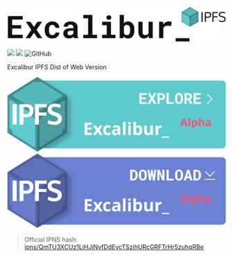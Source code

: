 
[![](https://raw.githubusercontent.com/xclbrio/styleGuide/master/IPFSexcalibur.svg?sanitize=true&width=300)](https://kovan.ipfs.xclbr.io)

[![](https://img.shields.io/badge/project-Excalibur__-ef5777.svg?style=popout-square)](https://github.com/xclbrio)
[![](https://img.shields.io/badge/powered%20by-IPFS-%234A9EA1.svg?style=popout-square)](ipfs.io)
![GitHub](https://img.shields.io/github/license/mashape/apistatus.svg?style=popout-square)

Excalibur IPFS Dist of Web Version

[![](https://raw.githubusercontent.com/xclbrio/styleGuide/master/IPFSexplore.svg?sanitize=true)](https://kovan.ipfs.xclbr.io)
[![](https://raw.githubusercontent.com/xclbrio/styleGuide/master/IPFSdownload.svg?sanitize=true)](https://github.com/xclbrio/ipfsWebDist/archive/master.zip)
> Official IPNS hash: [ipns/QmTU3XCUz1LiHJjNvfDdEycTSzihURcGRFTrHr5zuhqRBe](https://cloudflare-ipfs.com/ipns/QmTU3XCUz1LiHJjNvfDdEycTSzihURcGRFTrHr5zuhqRBe)
